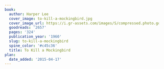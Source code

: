 ```yaml
---
book:
  author: Harper Lee
  cover_image: to-kill-a-mockingbird.jpg
  cover_image_url: https://i.gr-assets.com/images/S/compressed.photo.goodreads.com/books/1553383690l/2657._SX98_.jpg
  goodreads: '2657'
  pages: '324'
  publication_year: '1960'
  slug: to-kill-a-mockingbird
  spine_color: '#c45c36'
  title: To Kill a Mockingbird
plan:
  date_added: '2015-04-17'
---
```

